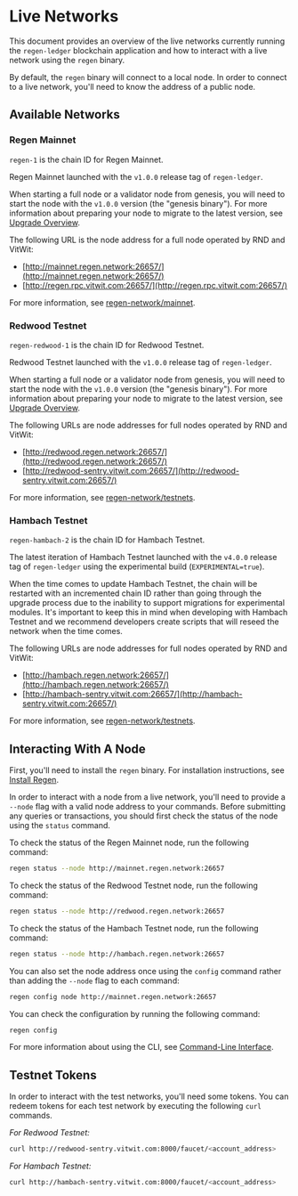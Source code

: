 # Live Networks

This document provides an overview of the live networks currently running the `regen-ledger` blockchain application and how to interact with a live network using the `regen` binary.

By default, the `regen` binary will connect to a local node. In order to connect to a live network, you'll need to know the address of a public node.

## Available Networks

### Regen Mainnet

`regen-1` is the chain ID for Regen Mainnet.

Regen Mainnet launched with the `v1.0.0` release tag of `regen-ledger`.

When starting a full node or a validator node from genesis, you will need to start the node with the `v1.0.0` version (the "genesis binary"). For more information about preparing your node to migrate to the latest version, see [Upgrade Overview](../../validators/upgrades/README.md).

The following URL is the node address for a full node operated by RND and VitWit:

- [http://mainnet.regen.network:26657/](http://mainnet.regen.network:26657/)
- [http://regen.rpc.vitwit.com:26657/](http://regen.rpc.vitwit.com:26657/)

For more information, see [regen-network/mainnet](https://github.com/regen-network/mainnet).

### Redwood Testnet

`regen-redwood-1` is the chain ID for Redwood Testnet.

Redwood Testnet launched with the `v1.0.0` release tag of `regen-ledger`.

When starting a full node or a validator node from genesis, you will need to start the node with the `v1.0.0` version (the "genesis binary"). For more information about preparing your node to migrate to the latest version, see [Upgrade Overview](../../validators/upgrades/README.md).

The following URLs are node addresses for full nodes operated by RND and VitWit:

- [http://redwood.regen.network:26657/](http://redwood.regen.network:26657/)
- [http://redwood-sentry.vitwit.com:26657/](http://redwood-sentry.vitwit.com:26657/)

For more information, see [regen-network/testnets](https://github.com/regen-network/testnets).

### Hambach Testnet

`regen-hambach-2` is the chain ID for Hambach Testnet.

The latest iteration of Hambach Testnet launched with the `v4.0.0` release tag of `regen-ledger` using the experimental build (`EXPERIMENTAL=true`).

When the time comes to update Hambach Testnet, the chain will be restarted with an incremented chain ID rather than going through the upgrade process due to the inability to support migrations for experimental modules. It's important to keep this in mind when developing with Hambach Testnet and we recommend developers create scripts that will reseed the network when the time comes.

The following URLs are node addresses for full nodes operated by RND and VitWit:

- [http://hambach.regen.network:26657/](http://hambach.regen.network:26657/)
- [http://hambach-sentry.vitwit.com:26657/](http://hambach-sentry.vitwit.com:26657/)

For more information, see [regen-network/testnets](https://github.com/regen-network/testnets).

## Interacting With A Node

First, you'll need to install the `regen` binary. For installation instructions, see [Install Regen](README.md#install-regen).

In order to interact with a node from a live network, you'll need to provide a `--node` flag with a valid node address to your commands. Before submitting any queries or transactions, you should first check the status of the node using the `status` command.

To check the status of the Regen Mainnet node, run the following command:

```bash
regen status --node http://mainnet.regen.network:26657
```

To check the status of the Redwood Testnet node, run the following command:

```bash
regen status --node http://redwood.regen.network:26657
```

To check the status of the Hambach Testnet node, run the following command:

```bash
regen status --node http://hambach.regen.network:26657
```

You can also set the node address once using the `config` command rather than adding the `--node` flag to each command:

```bash
regen config node http://mainnet.regen.network:26657
```

You can check the configuration by running the following command:

```bash
regen config
```

For more information about using the CLI, see [Command-Line Interface](../infrastructure/interfaces.md#command-line-interface).

## Testnet Tokens

In order to interact with the test networks, you'll need some tokens. You can redeem tokens for each test network by executing the following `curl` commands.

*For Redwood Testnet:*

```bash
curl http://redwood-sentry.vitwit.com:8000/faucet/<account_address>
```

*For Hambach Testnet:*

```bash
curl http://hambach-sentry.vitwit.com:8000/faucet/<account_address>
```
